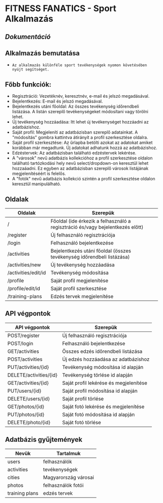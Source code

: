 # FITNESS FANATICS - Sport Alkalmazás

## _Dokumentáció_

## Alkalmazás bemutatása

-     Az alkalmazás különféle sport tevékenységek nyomon követésében nyújt segítséget.

## Főbb funkciók:

- Regisztráció: Vezetéknév, keresztnév, e-mail és jelszó megadásával.
- Bejelentkezés: E-mail és jelszó megadásával.
- Bejelentkezés utáni főoldal: Az összes tevékenység időrendbeli listázása. A listán szereplő tevékenységeket módosítani vagy törölni lehet.
- Új tevékenység hozzáadása: Itt lehet új tevékenységet hozzáadni az adatbázishoz.
- Saját profil: Megjeleníti az adatbázisban szereplő adatainkat. A "módosítás" gombra kattintva átirányít a profil szerkesztése oldalra.
- Saját profil szerkesztése: Az űrlapba betölti azokat az adatokat amiket korábban már megadtunk. Új adatokat adhatunk hozzá az adatbázishoz.
- Edzéstervek: Az adatbázisban található edzéstervek lekérése.
- A "városok" nevű adatbázis kollekcióhoz a profil szerkesztése oldalon található tartózkodási hely nevű select/dropdown-on keresztül lehet hozzaáadni. Ez egyben az adatbázisban szereplő városok listájának megjelenítéséért is felelős.
- A "fotók" nevű adatbázis kollekció szintén a profil szerkesztése oldalon keresztül manipulálható.

## Oldalak

| Oldalak             | Szerepük                                                                       |
| ------------------- | ------------------------------------------------------------------------------ |
| /                   | Főoldal (ide érkezik a felhasználó a regisztráció és/vagy bejelentkezés előtt) |
| /register           | Új felhasználó regisztrációja                                                  |
| /login              | Felhasználó bejelentkezése                                                     |
| /activities         | Bejelentkezés utáni főoldal (összes tevékenység időrendbeli listázása)         |
| /activities/new     | Új tevékenység hozzáadása                                                      |
| /activities/edit/id | Tevékenység módosítása                                                         |
| /profile            | Saját profil megjelenítése                                                     |
| /profile/edit/id    | Saját profil szerkesztése                                                      |
| /training-plans     | Edzés tervek megjelenítése                                                     |

## API végpontok

| API végpontok          | Szerepük                               |
| ---------------------- | -------------------------------------- |
| POST/register          | Új felhasználó regisztrációja          |
| POST/login             | Felhasználó bejelentkezése             |
| GET/activities         | Összes edzés időrendbeli listázása     |
| POST/activities        | Új edzés hozzáadása az adatbázishoz    |
| PUT/activities/{id}    | Tevékenység módosítása id alapján      |
| DELETE/activities/{id} | Tevékenység törlése id alapján         |
| GET/activities/{id}    | Saját profil lekérése és megjelenítése |
| PUT/users/{id}         | Saját profil módosítása id alapján     |
| DELETE/users/{id}      | Saját profil törlése                   |
| GET/photos/{id}        | Saját fotó lekérése és megjelenítése   |
| PUT/photos/{id}        | Saját fotó módosítása id alapján       |
| DELETE/photo/{id}      | Saját fotó törlése                     |

## Adatbázis gyűjtemények

| Nevük          | Tartalmuk            |
| -------------- | -------------------- |
| users          | felhasználók         |
| activities     | tevékenységek        |
| cities         | Magyarország városai |
| photos         | felhasználók fotói   |
| training plans | edzés tervek         |
